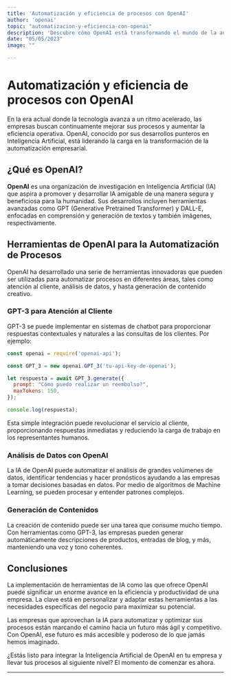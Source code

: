 ```yaml
---
title: 'Automatización y eficiencia de procesos con OpenAI'
author: 'openai'
topic: "automatizacion-y-eficiencia-con-openai"
description: 'Descubre cómo OpenAI está transformando el mundo de la automatización y la eficiencia de procesos. Explora las herramientas innovadoras que brindan soluciones de Inteligencia Artificial para una amplia gama de aplicaciones comerciales y cómo puedes integrarlas en tu empresa.'
date: "05/05/2023"
image: ""

---
```


# Automatización y eficiencia de procesos con OpenAI

En la era actual donde la tecnología avanza a un ritmo acelerado, las empresas buscan continuamente mejorar sus procesos y aumentar la eficiencia operativa. OpenAI, conocido por sus desarrollos punteros en Inteligencia Artificial, está liderando la carga en la transformación de la automatización empresarial.

## ¿Qué es OpenAI?
<strong>OpenAI</strong> es una organización de investigación en Inteligencia Artificial (IA) que aspira a promover y desarrollar IA amigable de una manera segura y beneficiosa para la humanidad. Sus desarrollos incluyen herramientas avanzadas como GPT (Generative Pretrained Transformer) y DALL-E, enfocadas en comprensión y generación de textos y también imágenes, respectivamente.

## Herramientas de OpenAI para la Automatización de Procesos
OpenAI ha desarrollado una serie de herramientas innovadoras que pueden ser utilizadas para automatizar procesos en diferentes áreas, tales como atención al cliente, análisis de datos, y hasta generación de contenido creativo.

### GPT-3 para Atención al Cliente
GPT-3 se puede implementar en sistemas de chatbot para proporcionar respuestas contextuales y naturales a las consultas de los clientes. Por ejemplo:
```javascript
const openai = require('openai-api');

const GPT_3 = new openai.GPT_3('tu-api-key-de-openai');

let respuesta = await GPT_3.generate({
  prompt: "Cómo puedo realizar un reembolso?",
  maxTokens: 150,
});

console.log(respuesta);
```
Esta simple integración puede revolucionar el servicio al cliente, proporcionando respuestas inmediatas y reduciendo la carga de trabajo en los representantes humanos.

### Análisis de Datos con OpenAI
La IA de OpenAI puede automatizar el análisis de grandes volúmenes de datos, identificar tendencias y hacer pronósticos ayudando a las empresas a tomar decisiones basadas en datos. Por medio de algoritmos de Machine Learning, se pueden procesar y entender patrones complejos.

### Generación de Contenidos
La creación de contenido puede ser una tarea que consume mucho tiempo. Con herramientas como GPT-3, las empresas pueden generar automáticamente descripciones de productos, entradas de blog, y más, manteniendo una voz y tono coherentes.

## Conclusiones
La implementación de herramientas de IA como las que ofrece OpenAI puede significar un enorme avance en la eficiencia y productividad de una empresa. La clave está en personalizar y adaptar estas herramientas a las necesidades específicas del negocio para maximizar su potencial.

Las empresas que aprovechan la IA para automatizar y optimizar sus procesos están marcando el camino hacia un futuro más ágil y competitivo. Con OpenAI, ese futuro es más accesible y poderoso de lo que jamás hemos imaginado.

¿Estás listo para integrar la Inteligencia Artificial de OpenAI en tu empresa y llevar tus procesos al siguiente nivel? El momento de comenzar es ahora.

---